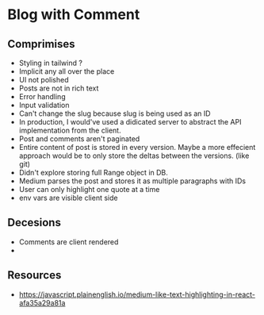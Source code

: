 # Blog with Comment

## Comprimises

- Styling in tailwind ?
- Implicit any all over the place
- UI not polished
- Posts are not in rich text
- Error handling
- Input validation
- Can't change the slug because slug is being used as an ID
- In production, I would've used a didicated server to abstract the API implementation from the client.
- Post and comments aren't paginated
- Entire content of post is stored in every version. Maybe a more effecient approach would be to only store the deltas between the versions. (like git)
- Didn't explore storing full Range object in DB.
- Medium parses the post and stores it as multiple paragraphs with IDs
- User can only highlight one quote at a time
- env vars are visible client side

## Decesions

- Comments are client rendered
-

## Resources

- https://javascript.plainenglish.io/medium-like-text-highlighting-in-react-afa35a29a81a
